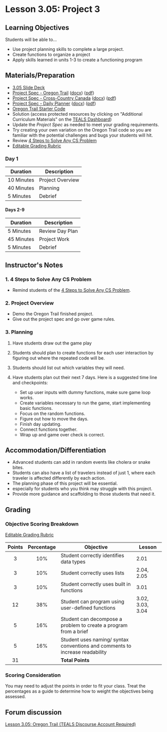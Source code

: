 # Lesson 3.05: Project 3

## Learning Objectives

Students will be able to...

* Use project planning skills to complete a large project.
* Create functions to organize a project
* Apply skills learned in units 1-3 to create a functioning program

## Materials/Preparation

* [3.05 Slide Deck](https://github.com/TEALSK12/2nd-semester-introduction-to-computer-science/raw/master/units/3_unit/slidedecks/Intro%20Python%203.05%20TEALS.pptx)
* [Project Spec - Oregon Trail][] ([docx][1]) ([pdf][2])
* [Project Spec - Cross-Country Canada][] ([docx][3]) ([pdf][4])
* [Project Spec - Daily Planner][] ([docx][5]) ([pdf][6])
* [Oregon Trail Starter Code](https://github.com/TEALSK12/2nd-semester-introduction-to-computer-science/raw/master/units/3_unit/05_lesson/Unit_3_Project_Oregon_Trail_Starter_Code.py)
* Solution (access protected resources by clicking on "Additional Curriculum Materials" on the [TEALS Dashboard](https://www.tealsk12.org/dashboard/))
* Update the _Project Spec_ as needed to meet your grading requirements.
* Try creating your own variation on the Oregon Trail code so you are familiar with the potential challenges and bugs your students will hit.
* Review [4 Steps to Solve Any CS Problem][]
* [Editable Grading Rubric](https://github.com/TEALSK12/2nd-semester-introduction-to-computer-science/raw/master/units/3_unit/07_lesson/rubric.docx)

### Day 1

| **Duration**   | **Description** |
| ---------- | ----------- |
| 10 Minutes | Project Overview      |
| 40 Minutes | Planning    |
| 5 Minutes | Debrief  |

#### Days 2-9

|**Duration** | **Description**             |
|--|--|
| 5 Minutes  | Review Day Plan    |
| 45 Minutes | Project Work|
| 5 Minutes | Debrief    |

## Instructor's Notes

### 1. 4 Steps to Solve Any CS Problem

* Remind students of the [4 Steps to Solve Any CS Problem].

### 2. Project Overview

* Demo the Oregon Trail finished project.
* Give out the project spec and go over game rules.

### 3. Planning

1. Have students draw out the game play
2. Students should plan to create functions for each user interaction by figuring out where the repeated code will be.
3. Students should list out which variables they will need.
4. Have students plan out their next 7 days. Here is a suggested time line and checkpoints:

    * Set up user inputs with dummy functions, make sure game loop works.
    * Create variables necessary to run the game, start implementing basic functions.
    * Focus on the random functions.
    * Figure out how to move the days.
    * Finish day updating.
    * Connect functions together.
    * Wrap up and game over check is correct.

## Accommodation/Differentiation

* Advanced students can add in random events like cholera or snake bites.
* Students can also have a list of travelers instead of just 1, where each traveler is affected differently by each action.
* The planning phase of this project will be essential.
* especially for students who you think may struggle with this project.
* Provide more guidance and scaffolding to those students that need it.

## Grading

### Objective Scoring Breakdown

[Editable Grading Rubric](https://github.com/TEALSK12/2nd-semester-introduction-to-computer-science/raw/master/units/2_unit/07_lesson/rubric.docx)

| Points | Percentage| Objective | Lesson |
| :---: | :---: | --- | --- |
| 3| 10% | Student correctly identifies data types|2.01|
| 3 | 10% | Student correctly uses lists |2.04, 2.05|
| 3 | 10% | Student correctly uses built in functions  | 3.01|
| 12 | 38% |Student can program using user-defined functions |3.02, 3.03, 3.04|
| 5| 16% |Student can decompose a problem to create a program from a brief||
| 5| 16%|Student uses naming/ syntax conventions and comments to increase readability||
| 31 | | **Total Points** ||

### Scoring Consideration

You may need to adjust the points in order to fit your class. Treat the percentages as a guide to determine how to weight the objectives being assessed.

## Forum discussion

[Lesson 3.05: Oregon Trail (TEALS Discourse Account Required)](https://forums.tealsk12.org/c/2nd-semester-unit-3-functions/lesson-3-05-oregon-trail)

[Project Spec - Oregon Trail]:project.md
[Project Spec - Daily Planner]:alternate_project.md
[Project Spec - Cross-Country Canada]:project_canada.md
[Oregon Trail - Example Code]:oregon_trail.py
[TEALS Dashboard]:http:/www.tealsk12.org/dashboard
[4 Steps to Solve Any CS Problem]:https://github.com/TEALS-IntroCS/2nd-semester-introduction-to-computer-science-principles/raw/master/units/4%20Steps%20to%20Solve%20Any%20CS%20Problem.pdf

[1]: https://github.com/TEALSK12/2nd-semester-introduction-to-computer-science/raw/master/units/3_unit/05_lesson/project.docx
[2]: https://github.com/TEALSK12/2nd-semester-introduction-to-computer-science/raw/master/units/3_unit/05_lesson/project.pdf
[3]: https://github.com/TEALSK12/2nd-semester-introduction-to-computer-science/raw/master/units/3_unit/05_lesson/project_canada.docx
[4]: https://github.com/TEALSK12/2nd-semester-introduction-to-computer-science/raw/master/units/3_unit/05_lesson/project_canada.pdf
[5]: https://github.com/TEALSK12/2nd-semester-introduction-to-computer-science/raw/master/units/3_unit/05_lesson/projecta.docx
[6]: https://github.com/TEALSK12/2nd-semester-introduction-to-computer-science/raw/master/units/3_unit/05_lesson/projecta.pdf
